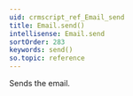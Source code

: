 ```yaml
---
uid: crmscript_ref_Email_send
title: Email.send()
intellisense: Email.send
sortOrder: 283
keywords: send()
so.topic: reference
---
```


Sends the email.


